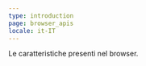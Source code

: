 ```yaml
---
type: introduction
page: browser_apis
locale: it-IT
---
```


Le caratteristiche presenti nel browser.
